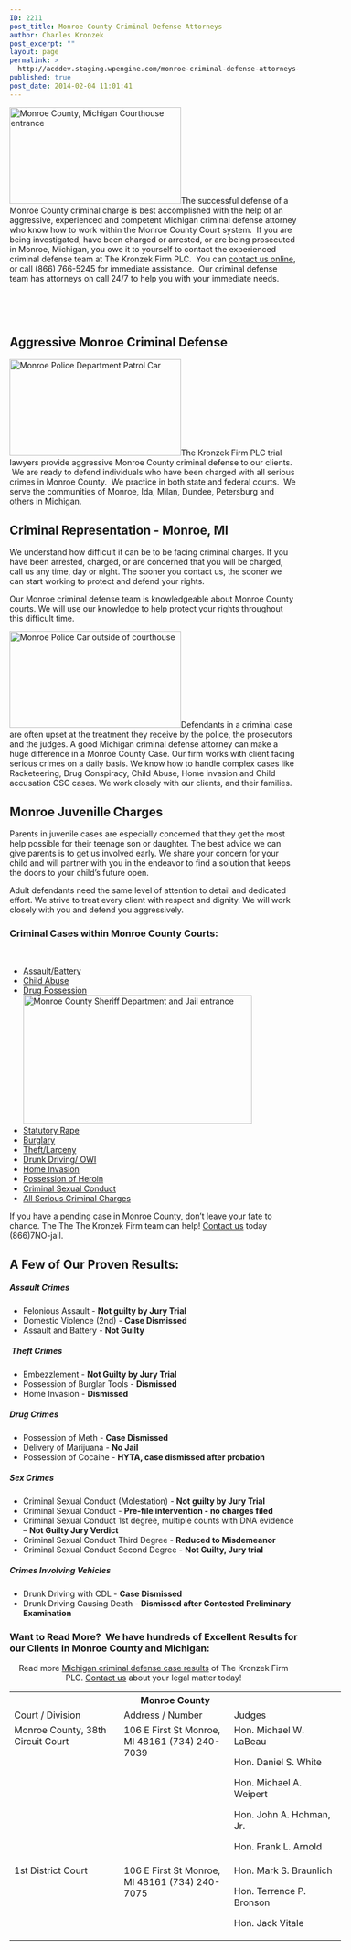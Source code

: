 ```yaml
---
ID: 2211
post_title: Monroe County Criminal Defense Attorneys
author: Charles Kronzek
post_excerpt: ""
layout: page
permalink: >
  http://acddev.staging.wpengine.com/monroe-criminal-defense-attorneys-michigan-criminal-defense-lawyers.html
published: true
post_date: 2014-02-04 11:01:41
---
```

<div class="county-lis">

<a href="http://acddev.staging.wpengine.com/wp-content/uploads/2014/02/20150302_150351.jpg"><img class=" size-medium wp-image-6372 alignleft" src="http://acddev.staging.wpengine.com/wp-content/uploads/2014/02/20150302_150351-300x169.jpg" alt="Monroe County, Michigan Courthouse entrance" width="300" height="169" /></a>The successful defense of a Monroe County criminal charge is best accomplished with the help of an aggressive, experienced and competent Michigan criminal defense attorney who know how to work within the Monroe County Court system.  If you are being investigated, have been charged or arrested, or are being prosecuted in Monroe, Michigan, you owe it to yourself to contact the experienced criminal defense team at The Kronzek Firm PLC.  You can <a title="Contact us online" href="http://acddev.staging.wpengine.com/contact-us">contact us online</a>, or call (866) 766-5245 for immediate assistance.  Our criminal defense team has attorneys on call 24/7 to help you with your immediate needs.

&nbsp;

&nbsp;
<h2>Aggressive Monroe Criminal Defense</h2>
<a href="http://acddev.staging.wpengine.com/wp-content/uploads/2014/02/20150302_150554.jpg"><img class="alignright size-medium wp-image-6369" src="http://acddev.staging.wpengine.com/wp-content/uploads/2014/02/20150302_150554-300x169.jpg" alt="Monroe Police Department Patrol Car" width="300" height="169" /></a>The Kronzek Firm PLC trial lawyers provide aggressive Monroe County criminal defense to our clients.  We are ready to defend individuals who have been charged with all serious crimes in Monroe County.  We practice in both state and federal courts.  We serve the communities of Monroe, Ida, Milan, Dundee, Petersburg and others in Michigan.
<h2>Criminal Representation - Monroe, MI</h2>
We understand how difficult it can be to be facing criminal charges. If you have been arrested, charged, or are concerned that you will be charged, call us any time, day or night. The sooner you contact us, the sooner we can start working to protect and defend your rights.

Our Monroe criminal defense team is knowledgeable about Monroe County courts. We will use our knowledge to help protect your rights throughout this difficult time.

<a href="http://acddev.staging.wpengine.com/wp-content/uploads/2014/02/20150302_133319.jpg"><img class=" size-medium wp-image-6371 alignleft" src="http://acddev.staging.wpengine.com/wp-content/uploads/2014/02/20150302_133319-300x169.jpg" alt="Monroe Police Car outside of courthouse" width="300" height="169" /></a>Defendants in a criminal case are often upset at the treatment they receive by the police, the prosecutors and the judges. A good Michigan criminal defense attorney can make a huge difference in a Monroe County Case. Our firm works with client facing serious crimes on a daily basis. We know how to handle complex cases like Racketeering, Drug Conspiracy, Child Abuse, Home invasion and Child accusation CSC cases. We work closely with our clients, and their families.
<h2>Monroe Juvenille Charges</h2>
Parents in juvenile cases are especially concerned that they get the most help possible for their teenage son or daughter. The best advice we can give parents is to get us involved early. We share your concern for your child and will partner with you in the endeavor to find a solution that keeps the doors to your child’s future open.

Adult defendants need the same level of attention to detail and dedicated effort. We strive to treat every client with respect and dignity. We will work closely with you and defend you aggressively.
<h3>Criminal Cases within Monroe County Courts:</h3>
&nbsp;
<ul class="no-bullets">
 	<li><a href="http://acddev.staging.wpengine.com/assault-charges.html">Assault/Battery</a></li>
 	<li><a title="Michigan Child Abuse Attorneys" href="http://acddev.staging.wpengine.com/michigan-child-abuse-attorneys-abuse-neglect-defense-lawyers.html">Child Abuse</a></li>
 	<li><a href="http://acddev.staging.wpengine.com/drug-charges.html">Drug Possession</a><a href="http://acddev.staging.wpengine.com/wp-content/uploads/2014/02/20150302_1506201.jpg"><img class="alignright wp-image-6408" src="http://acddev.staging.wpengine.com/wp-content/uploads/2014/02/20150302_1506201-300x169.jpg" alt="Monroe County Sheriff Department and Jail entrance" width="400" height="225" /></a></li>
 	<li><a title="Michigan Statutory Rape Attorneys" href="http://www.sexcrimeattorneys.com/michigan/sex-crimes/rape-and-statutory-rape" target="_blank" rel="noopener">Statutory Rape</a></li>
 	<li><a href="http://acddev.staging.wpengine.com/burglary-crimes.html">Burglary</a></li>
 	<li><a href="http://acddev.staging.wpengine.com/theft-charges.html">Theft/Larceny</a></li>
 	<li><a href="http://acddev.staging.wpengine.com/drunk-driving.html">Drunk Driving/ OWI</a></li>
 	<li><a title="Michigan Home Invasion Attorneys" href="http://acddev.staging.wpengine.com/michigan-home-invasion-attorneys-criminal-defense-lawyers.html" target="_blank" rel="noopener">Home Invasion</a></li>
 	<li><a title="Michigan Heroin Attorneys" href="http://acddev.staging.wpengine.com/michigan-child-abuse-attorneys-abuse-neglect-defense-lawyers.html">Possession of Heroin</a></li>
 	<li><a href="http://acddev.staging.wpengine.com/sex-crimes.html">Criminal Sexual Conduct</a></li>
 	<li><a href="http://acddev.staging.wpengine.com">All Serious Criminal Charges</a></li>
</ul>
<p class="ctas">If you have a pending case in Monroe County, don’t leave your fate to chance. The The The Kronzek Firm team can help! <a href="http://acddev.staging.wpengine.com/contact-us.html">Contact us</a> today (866)7NO-jail.</p>

<h2>A Few of Our Proven Results:</h2>
<h5>Assault Crimes</h5>
<ul class="county-lis">
 	<li>Felonious Assault - <b>Not guilty by Jury Trial</b></li>
 	<li>Domestic Violence (2nd) - <b>Case Dismissed</b></li>
 	<li>Assault and Battery - <strong>Not Guilty</strong></li>
</ul>
<h5> Theft Crimes</h5>
<ul>
 	<li>Embezzlement - <strong>Not Guilty by Jury Trial</strong></li>
 	<li>Possession of Burglar Tools - <strong>Dismissed</strong></li>
 	<li>Home Invasion - <strong>Dismissed</strong></li>
</ul>
<h5>Drug Crimes</h5>
<ul class="county-lis">
 	<li>Possession of Meth - <b>Case Dismissed</b></li>
 	<li>Delivery of Marijuana - <strong>No Jail</strong></li>
 	<li>Possession of Cocaine - <strong>HYTA, case dismissed after probation</strong></li>
</ul>
<h5>Sex Crimes</h5>
<ul class="county-lis">
 	<li>Criminal Sexual Conduct (Molestation) - <b>Not guilty by Jury Trial</b></li>
 	<li>Criminal Sexual Conduct - <strong>Pre-file intervention - no charges filed</strong></li>
 	<li>Criminal Sexual Conduct 1st degree, multiple counts with DNA evidence – <b>Not Guilty Jury Verdict</b></li>
 	<li>Criminal Sexual Conduct Third Degree - <strong>Reduced to Misdemeanor</strong></li>
 	<li>Criminal Sexual Conduct Second Degree - <strong>Not Guilty, Jury trial</strong></li>
</ul>
<h5>Crimes Involving Vehicles</h5>
<ul class="county-lis">
 	<li>Drunk Driving with CDL - <b>Case Dismissed</b></li>
 	<li>Drunk Driving Causing Death - <strong>Dismissed after Contested Preliminary Examination</strong></li>
</ul>
<h3>Want to Read More?  We have hundreds of Excellent Results for our Clients in Monroe County and Michigan:</h3>
<p class="ctas" style="text-align: center;">Read more <a href="http://acddev.staging.wpengine.com/proven-results.html">Michigan criminal defense case results</a> of The Kronzek Firm PLC.
<a href="http://acddev.staging.wpengine.com/contact-us.html">Contact us</a> about your legal matter today!</p>

<table class="districts" style="width: 580px !important;" cellspacing="0">
<tbody>
<tr>
<th colspan="3">Monroe County</th>
</tr>
<tr class="subjects">
<td width="225">Court / Division</td>
<td width="225">Address / Number</td>
<td width="225">Judges</td>
</tr>
<tr>
<td valign="top">Monroe County, 38th Circuit Court</td>
<td valign="top">106 E First St
Monroe, MI 48161
(734) 240-7039</td>
<td valign="top">Hon. Michael W. LaBeau

Hon. Daniel S. White

Hon. Michael A. Weipert

Hon. John A. Hohman, Jr.

Hon. Frank L. Arnold</td>
</tr>
<tr>
<td valign="top">1st District Court</td>
<td valign="top">106 E First St
Monroe, MI 48161
(734) 240-7075</td>
<td valign="top">Hon. Mark S. Braunlich

Hon. Terrence P. Bronson

Hon. Jack Vitale</td>
</tr>
</tbody>
</table>
</div>
